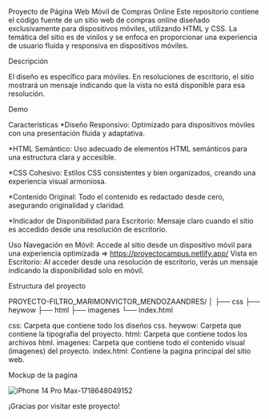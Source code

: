 Proyecto de Página Web Móvil de Compras Online
Este repositorio contiene el código fuente de un sitio web de compras online diseñado exclusivamente para dispositivos móviles, utilizando HTML y CSS. La temática del sitio es de vinilos y se enfoca en proporcionar una experiencia de usuario fluida y responsiva en dispositivos móviles.

Descripción

El diseño es específico para móviles. En resoluciones de escritorio, el sitio mostrará un mensaje indicando que la vista no está disponible para esa resolución.

Demo

Características
*Diseño Responsivo: 
Optimizado para dispositivos móviles con una presentación fluida y adaptativa.

*HTML Semántico: 
Uso adecuado de elementos HTML semánticos para una estructura clara y accesible.

*CSS Cohesivo: 
Estilos CSS consistentes y bien organizados, creando una experiencia visual armoniosa.

*Contenido Original: 
Todo el contenido es redactado desde cero, asegurando originalidad y claridad.

*Indicador de Disponibilidad para Escritorio: 
Mensaje claro cuando el sitio es accedido desde una resolución de escritorio.

Uso
Navegación en Móvil: Accede al sitio desde un dispositivo móvil para una experiencia optimizada => https://proyectocampus.netlify.app/
Vista en Escritorio: Al acceder desde una resolución de escritorio, verás un mensaje indicando la disponibilidad solo en móvil.

Estructura del proyecto

PROYECTO-FILTRO_MARIMONVICTOR_MENDOZAANDRES/
│
├── css 
├── heywow
├── html
├── imagenes
└── index.html

css: Carpeta que contiene todo los diseños css.
heywow: Carpeta que contiene la tipografia del proyecto.
html: Carpeta que contiene todos los archivos html.
imagenes: Carpeta que contiene todo el contenido visual (imagenes) del proyecto.
index.html: Contiene la pagina principal del sitio web.

Mockup de la pagina

![iPhone 14 Pro Max-1718648049152](https://github.com/VictorMarimon/PROYECTO-FILTRO_MARIMONVICTOR_MENDOZAANDRES/assets/101603931/edad0495-28b8-42bc-abed-83dde3ca0523)


¡Gracias por visitar este proyecto!
